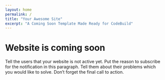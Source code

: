 ```yaml
---
layout: home
permalink: /
title: "Your Awesome Site"
excerpt: "A Coming Soon Template Made Ready for CodeBuild"
---
```

# Website is coming soon
Tell the users that your website is not active yet. Put the reason to subscribe for the notification in this paragraph. Tell them about their problems which you would like to solve. Don’t forget the final call to action.

